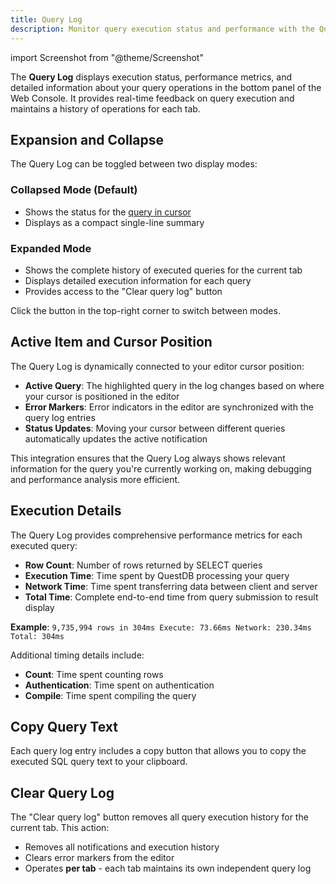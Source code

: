 ```yaml
---
title: Query Log
description: Monitor query execution status and performance with the Query Log in QuestDB Web Console
---
```


import Screenshot from "@theme/Screenshot"

The **Query Log** displays execution status, performance metrics, and detailed information about your query operations in the bottom panel of the Web Console. It provides real-time feedback on query execution and maintains a history of operations for each tab.

<Screenshot
  alt="Query Log in the Web Console"
  src="images/docs/console/query-log-expanded.webp"
/>

## Expansion and Collapse

The Query Log can be toggled between two display modes:

### Collapsed Mode (Default)
- Shows the status for the [query in cursor](#active-item-and-cursor-position)
- Displays as a compact single-line summary

### Expanded Mode
- Shows the complete history of executed queries for the current tab
- Displays detailed execution information for each query
- Provides access to the "Clear query log" button

Click the button in the top-right corner to switch between modes.

## Active Item and Cursor Position

The Query Log is dynamically connected to your editor cursor position:

- **Active Query**: The highlighted query in the log changes based on where your cursor is positioned in the editor
- **Error Markers**: Error indicators in the editor are synchronized with the query log entries
- **Status Updates**: Moving your cursor between different queries automatically updates the active notification

This integration ensures that the Query Log always shows relevant information for the query you're currently working on, making debugging and performance analysis more efficient.

## Execution Details

The Query Log provides comprehensive performance metrics for each executed query:

- **Row Count**: Number of rows returned by SELECT queries 
- **Execution Time**: Time spent by QuestDB processing your query
- **Network Time**: Time spent transferring data between client and server
- **Total Time**: Complete end-to-end time from query submission to result display

**Example**: `9,735,994 rows in 304ms Execute: 73.66ms Network: 230.34ms Total: 304ms`

Additional timing details include:
- **Count**: Time spent counting rows
- **Authentication**: Time spent on authentication
- **Compile**: Time spent compiling the query

## Copy Query Text

Each query log entry includes a copy button that allows you to copy the executed SQL query text to your clipboard.

## Clear Query Log

The "Clear query log" button removes all query execution history for the current tab. This action:
- Removes all notifications and execution history
- Clears error markers from the editor
- Operates **per tab** - each tab maintains its own independent query log
